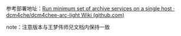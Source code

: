 参考部署地址：[Run minimum set of archive services on a single host · dcm4che/dcm4chee-arc-light Wiki (github.com)](https://github.com/dcm4che/dcm4chee-arc-light/wiki/Run-minimum-set-of-archive-services-on-a-single-host)



note：注意版本与王梦伟师兄文档内保持一致